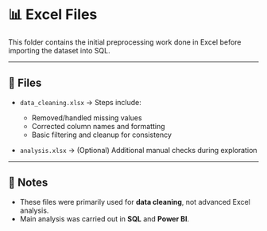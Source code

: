 # 📊 Excel Files

This folder contains the initial preprocessing work done in Excel before importing the dataset into SQL.

---

## 📂 Files
- `data_cleaning.xlsx` → Steps include:
  - Removed/handled missing values  
  - Corrected column names and formatting  
  - Basic filtering and cleanup for consistency  

- `analysis.xlsx` → (Optional) Additional manual checks during exploration

---

## 📌 Notes
- These files were primarily used for **data cleaning**, not advanced Excel analysis.  
- Main analysis was carried out in **SQL** and **Power BI**.
